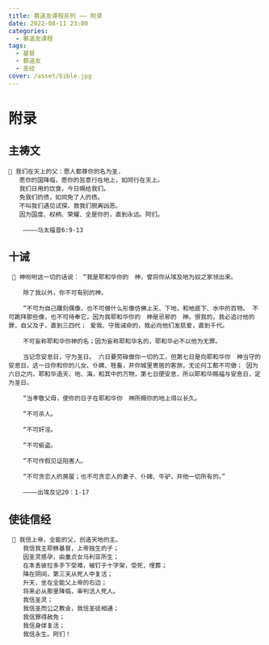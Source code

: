```yaml
---
title: 慕道友课程系列 —— 附录
date: 2022-08-11 23:00
categories:
  - 慕道友课程
tags:
  - 基督
  - 慕道友
  - 圣经
cover: /asset/bible.jpg
---
```


# 附录

## 主祷文

<aside>

    📙 我们在天上的父：愿人都尊你的名为圣.
       愿你的国降临，愿你的旨意行在地上，如同行在天上。
       我们日用的饮食，今日赐给我们。
       免我们的债，如同免了人的债。
       不叫我们遇见试探，救我们脱离凶恶。
       因为国度、权柄、荣耀、全是你的，直到永远。阿们。

        ————马太福音6:9-13

</aside>

## 十诫

<aside>

     📙 神吩咐这一切的话说： “我是耶和华你的　神，曾将你从埃及地为奴之家领出来。

        除了我以外，你不可有别的神。

        “不可为自己雕刻偶像，也不可做什么形像仿佛上天、下地，和地底下、水中的百物。 不可跪拜那些像，也不可侍奉它，因为我耶和华你的　神是忌邪的　神。恨我的，我必追讨他的罪，自父及子，直到三四代； 爱我、守我诫命的，我必向他们发慈爱，直到千代。

        不可妄称耶和华你神的名；因为妄称耶和华名的，耶和华必不以他为无罪。

        当记念安息日，守为圣日。 六日要劳碌做你一切的工，但第七日是向耶和华你　神当守的安息日。这一日你和你的儿女、仆婢、牲畜，并你城里寄居的客旅，无论何工都不可做； 因为六日之内，耶和华造天、地、海，和其中的万物，第七日便安息，所以耶和华赐福与安息日，定为圣日。

        “当孝敬父母，使你的日子在耶和华你　神所赐你的地上得以长久。

        “不可杀人。

        “不可奸淫。

        “不可偷盗。

        “不可作假见证陷害人。

        “不可贪恋人的房屋；也不可贪恋人的妻子、仆婢、牛驴，并他一切所有的。”

        ————出埃及记20：1-17

</aside>

## 使徒信经

<aside>

     📙 我信上帝，全能的父，创造天地的主。
        我信我主耶稣基督，上帝独生的子；
        因圣灵感孕，由童贞女马利亚所生；
        在本丢彼拉多手下受难，被钉于十字架，受死，埋葬；
        降在阴间，第三天从死人中复活；
        升天，坐在全能父上帝的右边；
        将来必从那里降临，审判活人死人。
        我信圣灵；
        我信圣而公之教会，我信圣徒相通；
        我信罪得赦免；
        我信身体复活；
        我信永生。阿们！
</aside>